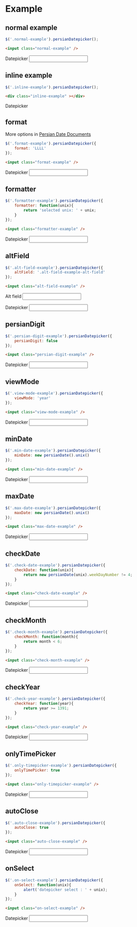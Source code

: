 # Example


## normal example

```javascript
$('.normal-example').persianDatepicker();
```

```html
<input class="normal-example" />
```
<label>Datepicker</label>
<input class="datepicker-demo normal-example" />


## inline example

```javascript
$('.inline-example').persianDatepicker();
```

```html
<div class="inline-example" ></div>
```
<label>Datepicker</label>
<div class="inline-example" ></div>


## format

More options in [Persian Date Documents](http://babakhani.github.io/PersianWebToolkit/datepicker)

```javascript
$('.format-example').persianDatepicker({
    format: 'LLLL' 
});
```

```html
<input class="format-example" />
```
<label>Datepicker</label>
<input class="datepicker-demo format-example" />


## formatter

```javascript
$('.formatter-example').persianDatepicker({
    formatter: function(unix){
        return 'selected unix: ' + unix; 
    } 
});
```

```html
<input class="formatter-example" />
```
<label>Datepicker</label>
<input class="datepicker-demo formatter-example" />


## altField

```javascript
$('.alt-field-example').persianDatepicker({
    altField: '.alt-field-example-alt-field'
});
```

```html
<input class="alt-field-example" />
```
<label>Alt field</label>
<input class="datepicker-demo-alt alt-field-example-alt-field" />

<label>Datepicker</label>
<input class="datepicker-demo alt-field-example" />


## persianDigit

```javascript
$('.persian-digit-example').persianDatepicker({
    persianDigit: false
});
```

```html
<input class="persian-digit-example" />
```
<label>Datepicker</label>
<input class="datepicker-demo persian-digit-example" />


## viewMode

```javascript
$('.view-mode-example').persianDatepicker({
    viewMode: 'year'
});
```

```html
<input class="view-mode-example" />
```
<label>Datepicker</label>
<input class="datepicker-demo view-mode-example" />



## minDate

```javascript
$('.min-date-example').persianDatepicker({
    minDate: new persianDate().unix()
});
```

```html
<input class="min-date-example" />
```
<label>Datepicker</label>
<input class="datepicker-demo min-date-example" />



## maxDate

```javascript
$('.max-date-example').persianDatepicker({
    maxDate: new persianDate().unix()
});
```

```html
<input class="max-date-example" />
```
<label>Datepicker</label>
<input class="datepicker-demo max-date-example" />



## checkDate

```javascript
$('.check-date-example').persianDatepicker({
    checkDate: function(unix){
        return new persianDate(unix).weekDayNumber != 4;
    }
});
```

```html
<input class="check-date-example" />
```
<label>Datepicker</label>
<input class="datepicker-demo check-date-example" />


## checkMonth

```javascript
$('.check-month-example').persianDatepicker({
    checkMonth: function(month){
        return month < 6;
    }
});
```

```html
<input class="check-month-example" />
```
<label>Datepicker</label>
<input class="datepicker-demo check-month-example" />


## checkYear

```javascript
$('.check-year-example').persianDatepicker({
    checkYear: function(year){
        return year >= 1391;
    }
});
```

```html
<input class="check-year-example" />
```
<label>Datepicker</label>
<input class="datepicker-demo check-year-example" />


## onlyTimePicker

```javascript
$('.only-timepicker-example').persianDatepicker({
    onlyTimePicker: true
});
```

```html
<input class="only-timepicker-example" />
```
<label>Datepicker</label>
<input class="datepicker-demo only-timepicker-example" />


## autoClose

```javascript
$('.auto-close-example').persianDatepicker({
    autoClose: true
});
```

```html
<input class="auto-close-example" />
```
<label>Datepicker</label>
<input class="datepicker-demo auto-close-example" />



## onSelect

```javascript
$('.on-select-example').persianDatepicker({
    onSelect: function(unix){
        alert('datepicker select : ' + unix);
    }
});
```

```html
<input class="on-select-example" />
```
<label>Datepicker</label>
<input class="datepicker-demo on-select-example" />
















